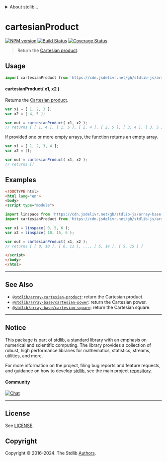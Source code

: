 <!--

@license Apache-2.0

Copyright (c) 2022 The Stdlib Authors.

Licensed under the Apache License, Version 2.0 (the "License");
you may not use this file except in compliance with the License.
You may obtain a copy of the License at

   http://www.apache.org/licenses/LICENSE-2.0

Unless required by applicable law or agreed to in writing, software
distributed under the License is distributed on an "AS IS" BASIS,
WITHOUT WARRANTIES OR CONDITIONS OF ANY KIND, either express or implied.
See the License for the specific language governing permissions and
limitations under the License.

-->


<details>
  <summary>
    About stdlib...
  </summary>
  <p>We believe in a future in which the web is a preferred environment for numerical computation. To help realize this future, we've built stdlib. stdlib is a standard library, with an emphasis on numerical and scientific computation, written in JavaScript (and C) for execution in browsers and in Node.js.</p>
  <p>The library is fully decomposable, being architected in such a way that you can swap out and mix and match APIs and functionality to cater to your exact preferences and use cases.</p>
  <p>When you use stdlib, you can be absolutely certain that you are using the most thorough, rigorous, well-written, studied, documented, tested, measured, and high-quality code out there.</p>
  <p>To join us in bringing numerical computing to the web, get started by checking us out on <a href="https://github.com/stdlib-js/stdlib">GitHub</a>, and please consider <a href="https://opencollective.com/stdlib">financially supporting stdlib</a>. We greatly appreciate your continued support!</p>
</details>

# cartesianProduct

[![NPM version][npm-image]][npm-url] [![Build Status][test-image]][test-url] [![Coverage Status][coverage-image]][coverage-url] <!-- [![dependencies][dependencies-image]][dependencies-url] -->

> Return the [Cartesian product][cartesian-product].



<section class="usage">

## Usage

```javascript
import cartesianProduct from 'https://cdn.jsdelivr.net/gh/stdlib-js/array-base-cartesian-product@esm/index.mjs';
```

#### cartesianProduct( x1, x2 )

Returns the [Cartesian product][cartesian-product].

```javascript
var x1 = [ 1, 2, 3 ];
var x2 = [ 4, 5 ];

var out = cartesianProduct( x1, x2 );
// returns [ [ 1, 4 ], [ 1, 5 ], [ 2, 4 ], [ 2, 5 ], [ 3, 4 ], [ 3, 5 ] ]
```

If provided one or more empty arrays, the function returns an empty array.

```javascript
var x1 = [ 1, 2, 3, 4 ];
var x2 = [];

var out = cartesianProduct( x1, x2 );
// returns []
```

</section>

<!-- /.usage -->

<section class="notes">

</section>

<!-- /.notes -->

<section class="examples">

## Examples

<!-- eslint no-undef: "error" -->

```html
<!DOCTYPE html>
<html lang="en">
<body>
<script type="module">

import linspace from 'https://cdn.jsdelivr.net/gh/stdlib-js/array-base-linspace@esm/index.mjs';
import cartesianProduct from 'https://cdn.jsdelivr.net/gh/stdlib-js/array-base-cartesian-product@esm/index.mjs';

var x1 = linspace( 0, 5, 6 );
var x2 = linspace( 10, 15, 6 );

var out = cartesianProduct( x1, x2 );
// returns [ [ 0, 10 ], [ 0, 11 ], ..., [ 5, 14 ], [ 5, 15 ] ]

</script>
</body>
</html>
```

</section>

<!-- /.examples -->

<!-- Section for related `stdlib` packages. Do not manually edit this section, as it is automatically populated. -->

<section class="related">

* * *

## See Also

-   <span class="package-name">[`@stdlib/array-cartesian-product`][@stdlib/array/cartesian-product]</span><span class="delimiter">: </span><span class="description">return the Cartesian product.</span>
-   <span class="package-name">[`@stdlib/array-base/cartesian-power`][@stdlib/array/base/cartesian-power]</span><span class="delimiter">: </span><span class="description">return the Cartesian power.</span>
-   <span class="package-name">[`@stdlib/array-base/cartesian-square`][@stdlib/array/base/cartesian-square]</span><span class="delimiter">: </span><span class="description">return the Cartesian square.</span>

</section>

<!-- /.related -->

<!-- Section for all links. Make sure to keep an empty line after the `section` element and another before the `/section` close. -->


<section class="main-repo" >

* * *

## Notice

This package is part of [stdlib][stdlib], a standard library with an emphasis on numerical and scientific computing. The library provides a collection of robust, high performance libraries for mathematics, statistics, streams, utilities, and more.

For more information on the project, filing bug reports and feature requests, and guidance on how to develop [stdlib][stdlib], see the main project [repository][stdlib].

#### Community

[![Chat][chat-image]][chat-url]

---

## License

See [LICENSE][stdlib-license].


## Copyright

Copyright &copy; 2016-2024. The Stdlib [Authors][stdlib-authors].

</section>

<!-- /.stdlib -->

<!-- Section for all links. Make sure to keep an empty line after the `section` element and another before the `/section` close. -->

<section class="links">

[npm-image]: http://img.shields.io/npm/v/@stdlib/array-base-cartesian-product.svg
[npm-url]: https://npmjs.org/package/@stdlib/array-base-cartesian-product

[test-image]: https://github.com/stdlib-js/array-base-cartesian-product/actions/workflows/test.yml/badge.svg?branch=main
[test-url]: https://github.com/stdlib-js/array-base-cartesian-product/actions/workflows/test.yml?query=branch:main

[coverage-image]: https://img.shields.io/codecov/c/github/stdlib-js/array-base-cartesian-product/main.svg
[coverage-url]: https://codecov.io/github/stdlib-js/array-base-cartesian-product?branch=main

<!--

[dependencies-image]: https://img.shields.io/david/stdlib-js/array-base-cartesian-product.svg
[dependencies-url]: https://david-dm.org/stdlib-js/array-base-cartesian-product/main

-->

[chat-image]: https://img.shields.io/gitter/room/stdlib-js/stdlib.svg
[chat-url]: https://app.gitter.im/#/room/#stdlib-js_stdlib:gitter.im

[stdlib]: https://github.com/stdlib-js/stdlib

[stdlib-authors]: https://github.com/stdlib-js/stdlib/graphs/contributors

[umd]: https://github.com/umdjs/umd
[es-module]: https://developer.mozilla.org/en-US/docs/Web/JavaScript/Guide/Modules

[deno-url]: https://github.com/stdlib-js/array-base-cartesian-product/tree/deno
[deno-readme]: https://github.com/stdlib-js/array-base-cartesian-product/blob/deno/README.md
[umd-url]: https://github.com/stdlib-js/array-base-cartesian-product/tree/umd
[umd-readme]: https://github.com/stdlib-js/array-base-cartesian-product/blob/umd/README.md
[esm-url]: https://github.com/stdlib-js/array-base-cartesian-product/tree/esm
[esm-readme]: https://github.com/stdlib-js/array-base-cartesian-product/blob/esm/README.md
[branches-url]: https://github.com/stdlib-js/array-base-cartesian-product/blob/main/branches.md

[stdlib-license]: https://raw.githubusercontent.com/stdlib-js/array-base-cartesian-product/main/LICENSE

[cartesian-product]: https://en.wikipedia.org/wiki/Cartesian_product

<!-- <related-links> -->

[@stdlib/array/cartesian-product]: https://github.com/stdlib-js/array-cartesian-product/tree/esm

[@stdlib/array/base/cartesian-power]: https://github.com/stdlib-js/array-base-cartesian-power/tree/esm

[@stdlib/array/base/cartesian-square]: https://github.com/stdlib-js/array-base-cartesian-square/tree/esm

<!-- </related-links> -->

</section>

<!-- /.links -->
